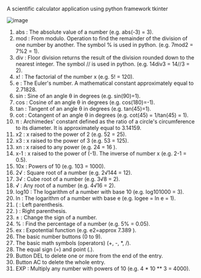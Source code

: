 A scientific calculator  application using python framework tkinter

![image](https://github.com/KokilaR28/Scientific-calculator-/assets/142500123/2269b688-7ea2-4c6b-9de1-f78ef45fe1da)


1.	abs : The absolute value of a number (e.g. abs(-3) = 3).
2.	mod : From modulo. Operation to find the remainder of the division of one number by another. The symbol % is used in python. (e.g. 7mod2 = 7%2 = 1).
3.	div : Floor division returns the result of the division rounded down to the nearest integer. The symbol // is used in python. (e.g. 14div3 = 14//3 = 2).
4.	x! : The factorial of the number x (e.g. 5! = 120).
5.	e : The Euler's number. A mathematical constant approximately equal to 2.71828.
6.	sin : Sine of an angle θ in degrees (e.g. sin(90)=1).
7.	cos : Cosine of an angle θ in degrees (e.g. cos(180)=-1).
8.	tan : Tangent of an angle θ in degrees (e.g. tan(45)=1).
9.	cot : Cotangent of an angle θ in degrees (e.g. cot(45) = 1/tan(45) = 1).
10.	π : Archimedes' constant defined as the ratio of a circle's circumference to its diameter. It is approximately equal to 3.14159.
11.	x2 : x raised to the power of 2 (e.g. 52 = 25).
12.	x3 : x raised to the power of 3 (e.g. 53 = 125).
13.	xn : x raised to any power (e.g. 24 = 16 ).
14.	x-1 : x raised to the power of (-1). The inverse of number x (e.g. 2-1 = 0.5).
15.	10x : Powers of 10 (e.g. 103 = 1000).
16.	2√ : Square root of a number (e.g. 2√144 = 12).
17.	3√ : Cube root of a number (e.g. 3√8 = 2).
18.	√ : Any root of a number (e.g. 4√16 = 2).
19.	log10 : The logarithm of a number with base 10 (e.g. log101000 = 3).
20.	ln : The logarithm of a number with base e (e.g. logee = ln e = 1).
21.	( : Left parenthesis.
22.	) : Right parenthesis.
23.	± : Change the sign of a number.
24.	% : Find the percentage of a number (e.g. 5% = 0.05).
25.	ex : Expotential function (e.g. e2=approx 7.389 ).
26.	The basic number buttons (0 to 9).
27.	The basic math symbols (operators) (+, -, *, /).
28.	 The equal sign (=) and point (.).
29.	Button DEL to delete one or more from the end of the entry.
30.	Button AC to delete the whole entry.
31.	EXP : Multiply any number with powers of 10 (e.g. 4 * 10 ** 3 = 4000).



